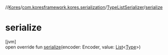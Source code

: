 //[Kores](../../../index.md)/[com.koresframework.kores.serialization](../index.md)/[TypeListSerializer](index.md)/[serialize](serialize.md)

# serialize

[jvm]\
open override fun [serialize](serialize.md)(encoder: Encoder, value: [List](https://kotlinlang.org/api/latest/jvm/stdlib/kotlin.collections/-list/index.html)<[Type](https://docs.oracle.com/javase/8/docs/api/java/lang/reflect/Type.html)>)
